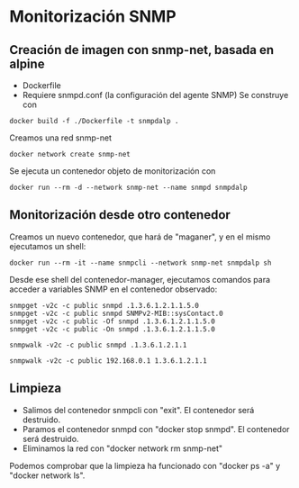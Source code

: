# Monitorización SNMP
## Creación de imagen con snmp-net, basada en alpine
* Dockerfile
* Requiere snmpd.conf (la configuración del agente SNMP)
Se construye con
```
docker build -f ./Dockerfile -t snmpdalp .
```
Creamos una red snmp-net
```
docker network create snmp-net
```
Se ejecuta un contenedor objeto de monitorización con 
```
docker run --rm -d --network snmp-net --name snmpd snmpdalp
````
## Monitorización desde otro contenedor
Creamos un nuevo contenedor, que hará de "maganer", y en el mismo ejecutamos un shell:
```
docker run --rm -it --name snmpcli --network snmp-net snmpdalp sh
```
Desde ese shell del contenedor-manager, ejecutamos comandos para acceder a variables SNMP en el contenedor observado:
```
snmpget -v2c -c public snmpd .1.3.6.1.2.1.1.5.0
snmpget -v2c -c public snmpd SNMPv2-MIB::sysContact.0
snmpget -v2c -c public -Of snmpd .1.3.6.1.2.1.1.5.0
snmpget -v2c -c public -On snmpd .1.3.6.1.2.1.1.5.0

snmpwalk -v2c -c public snmpd .1.3.6.1.2.1.1

snmpwalk -v2c -c public 192.168.0.1 1.3.6.1.2.1.1
```
## Limpieza
* Salimos del contenedor snmpcli con "exit". El contenedor será destruido.
* Paramos el contenedor snmpd con "docker stop snmpd". El contenedor será destruido.
* Eliminamos la red con "docker network rm snmp-net"

Podemos comprobar que la limpieza ha funcionado con "docker ps -a" y "docker network ls". 
